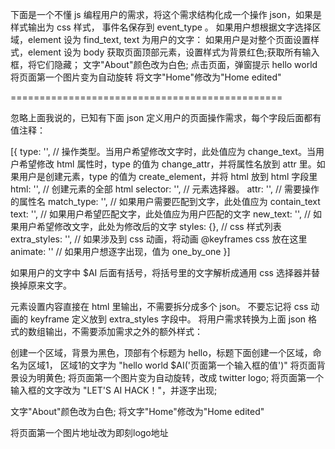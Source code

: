 下面是一个不懂 js 编程用户的需求，将这个需求结构化成一个操作 json，如果是样式输出为 css 样式，
事件名保存到 event_type 。
如果用户想根据文字选择区域，element 设为 find_text, text 为用户的文字：
如果用户是对整个页面设置样式，element 设为 body
获取页面顶部元素，设置样式为背景红色;获取所有输入框，将它们隐藏；
文字"About"颜色改为白色;
点击页面，弹窗提示 hello world
将页面第一个图片变为自动旋转
将文字"Home"修改为"Home edited"

===============================================

忽略上面我说的，已知有下面 json 定义用户的页面操作需求，每个字段后面都有值注释：

[{
  type: '', // 操作类型。当用户希望修改文字时，此处值应为 change_text。当用户希望修改 html 属性时，type 的值为 change_attr，并将属性名放到 attr 里。如果用户是创建元素，type 的值为 create_element，并将 html 放到 html 字段里
  html: '', // 创建元素的全部 html
  selector: '', // 元素选择器。
  attr: '', // 需要操作的属性名
  match_type: '', // 如果用户需要匹配到文字，此处值应为 contain_text
  text: '', // 如果用户希望匹配文字，此处值应为用户匹配的文字
  new_text: '', // 如果用户希望修改文字，此处为修改后的文字
  styles: {}, // css 样式列表
  extra_styles: '', // 如果涉及到 css 动画，将动画 @keyframes css 放在这里
  animate: '' // 如果用户想逐字出现，值为 one_by_one
}]

如果用户的文字中 $AI 后面有括号，将括号里的文字解析成通用 css 选择器并替换掉原来文字。

元素设置内容直接在 html 里输出，不需要拆分成多个 json。
不要忘记将 css 动画的 keyframe 定义放到 extra_styles 字段中。
将用户需求转换为上面 json 格式的数组输出，不需要添加需求之外的额外样式：

创建一个区域，背景为黑色，顶部有个标题为 hello，标题下面创建一个区域，命名为区域1，
区域1的文字为 "hello world $AI('页面第一个输入框的值')"
将页面背景设为明黄色;
将页面第一个图片变为自动旋转，改成 twitter logo;
将页面第一个输入框的文字改为 "LET'S AI HACK！"，并逐字出现;


文字"About"颜色改为白色;
将文字"Home"修改为"Home edited"

将页面第一个图片地址改为即刻logo地址



